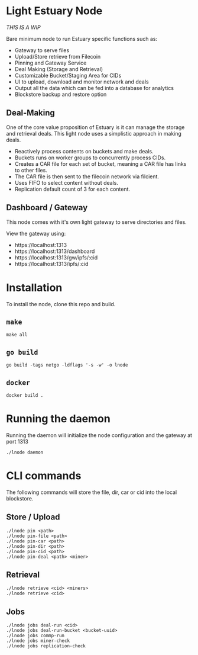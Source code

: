 # Light Estuary Node

*THIS IS A WIP*

Bare minimum node to run Estuary specific functions such as:

- Gateway to serve files
- Upload/Store retrieve from Filecoin
- Pinning and Gateway Service
- Deal Making (Storage and Retrieval)
- Customizable Bucket/Staging Area for CIDs
- UI to upload, download and monitor network and deals
- Output all the data which can be fed into a database for analytics
- Blockstore backup and restore option

## Deal-Making
One of the core value proposition of Estuary is it can manage the storage and retrieval deals. This light node uses a simplistic approach in making deals.

- Reactively process contents on buckets and make deals.
- Buckets runs on worker groups to concurrently process CIDs.
- Creates a CAR file for each set of bucket, meaning a CAR file has links to other files. 
- The CAR file is then sent to the filecoin network via filcient.
- Uses FIFO to select content without deals. 
- Replication default count of 3 for each content.


## Dashboard / Gateway 
This node comes with it's own light gateway to serve directories and files.

View the gateway using:
- https://localhost:1313
- https://localhost:1313/dashboard
- https://localhost:1313/gw/ipfs/:cid
- https://localhost:1313/ipfs/:cid

# Installation
To install the node, clone this repo and build.

## `make`
```
make all
```

## `go build`
```
go build -tags netgo -ldflags '-s -w' -o lnode
```

## `docker`
```
docker build .
```

# Running the daemon
Running the daemon will initialize the node configuration and the gateway at port 1313
```
./lnode daemon
```

# CLI commands
The following commands will store the file, dir, car or cid into the local blockstore.


## Store / Upload
```
./lnode pin <path>
./lnode pin-file <path>
./lnode pin-car <path>
./lnode pin-dir <path>
./lnode pin-cid <path>
./lnode pin-deal <path> <miner>
```

## Retrieval 
```
./lnode retrieve <cid> <miners>
./lnode retrieve <cid>
```


## Jobs
```
./lnode jobs deal-run <cid>
./lnode jobs deal-run-bucket <bucket-uuid>
./lnode jobs commp-run
./lnode jobs miner-check
./lnode jobs replication-check

```


